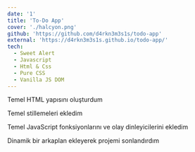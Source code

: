 ```yaml
---
date: '1'
title: 'To-Do App'
cover: './halcyon.png'
github: 'https://github.com/d4rkn3m3s1s/todo-app'
external: 'https://d4rkn3m3s1s.github.io/todo-app/'
tech:
  - Sweet Alert
  - Javascript
  - Html & Css
  - Pure CSS
  - Vanilla JS DOM
---
```


Temel HTML yapısını oluşturdum

Temel stillemeleri ekledim

Temel JavaScript fonksiyonlarını ve olay dinleyicilerini ekledim

Dinamik bir arkaplan ekleyerek projemi sonlandırdım
